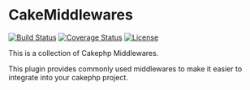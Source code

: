 # CakeMiddlewares

[![Build Status](https://img.shields.io/travis/chrisShick/CakeMiddlewares/master.svg?style=flat-square)](https://travis-ci.org/chrisShick/CakeMiddlewares)
[![Coverage Status](https://img.shields.io/codecov/c/github/chrisShick/CakeMiddlwares.svg?style=flat-square)](https://codecov.io/gh/chrisShick/CakeMiddlewares)
[![License](https://img.shields.io/badge/license-MIT-blue.svg?style=flat-square)](LICENSE)

This is a collection of Cakephp Middlewares. 

This plugin provides commonly used middlewares to make it easier to integrate into your cakephp project.
